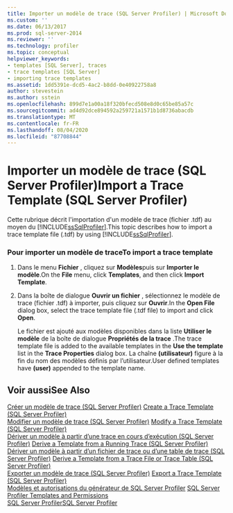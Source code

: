 ```yaml
---
title: Importer un modèle de trace (SQL Server Profiler) | Microsoft Docs
ms.custom: ''
ms.date: 06/13/2017
ms.prod: sql-server-2014
ms.reviewer: ''
ms.technology: profiler
ms.topic: conceptual
helpviewer_keywords:
- templates [SQL Server], traces
- trace templates [SQL Server]
- importing trace templates
ms.assetid: 1dd5391e-dcd5-4ac2-b8dd-0e40922758a8
author: stevestein
ms.author: sstein
ms.openlocfilehash: 899d7e1a00a18f320bfecd508e8d0c65be85a57c
ms.sourcegitcommit: ad4d92dce894592a259721a1571b1d8736abacdb
ms.translationtype: MT
ms.contentlocale: fr-FR
ms.lasthandoff: 08/04/2020
ms.locfileid: "87708844"
---
```

# <a name="import-a-trace-template-sql-server-profiler"></a><span data-ttu-id="d1bfb-102">Importer un modèle de trace (SQL Server Profiler)</span><span class="sxs-lookup"><span data-stu-id="d1bfb-102">Import a Trace Template (SQL Server Profiler)</span></span>
  <span data-ttu-id="d1bfb-103">Cette rubrique décrit l'importation d'un modèle de trace (fichier .tdf) au moyen du [!INCLUDE[ssSqlProfiler](../../includes/sssqlprofiler-md.md)].</span><span class="sxs-lookup"><span data-stu-id="d1bfb-103">This topic describes how to import a trace template file (.tdf) by using [!INCLUDE[ssSqlProfiler](../../includes/sssqlprofiler-md.md)].</span></span>  
  
### <a name="to-import-a-trace-template"></a><span data-ttu-id="d1bfb-104">Pour importer un modèle de trace</span><span class="sxs-lookup"><span data-stu-id="d1bfb-104">To import a trace template</span></span>  
  
1.  <span data-ttu-id="d1bfb-105">Dans le menu **Fichier** , cliquez sur **Modèles**puis sur **Importer le modèle**.</span><span class="sxs-lookup"><span data-stu-id="d1bfb-105">On the **File** menu, click **Templates**, and then click **Import Template**.</span></span>  
  
2.  <span data-ttu-id="d1bfb-106">Dans la boîte de dialogue **Ouvrir un fichier** , sélectionnez le modèle de trace (fichier .tdf) à importer, puis cliquez sur **Ouvrir**.</span><span class="sxs-lookup"><span data-stu-id="d1bfb-106">In the **Open File** dialog box, select the trace template file (.tdf file) to import and click **Open**.</span></span>  
  
     <span data-ttu-id="d1bfb-107">Le fichier est ajouté aux modèles disponibles dans la liste **Utiliser le modèle** de la boîte de dialogue **Propriétés de la trace** .</span><span class="sxs-lookup"><span data-stu-id="d1bfb-107">The trace template file is added to the available templates in the **Use the template** list in the **Trace Properties** dialog box.</span></span> <span data-ttu-id="d1bfb-108">La chaîne **(utilisateur)** figure à la fin du nom des modèles définis par l’utilisateur.</span><span class="sxs-lookup"><span data-stu-id="d1bfb-108">User defined templates have **(user)** appended to the template name.</span></span>  
  
## <a name="see-also"></a><span data-ttu-id="d1bfb-109">Voir aussi</span><span class="sxs-lookup"><span data-stu-id="d1bfb-109">See Also</span></span>  
 <span data-ttu-id="d1bfb-110">[Créer un modèle de trace &#40;SQL Server Profiler&#41;](create-a-trace-template-sql-server-profiler.md) </span><span class="sxs-lookup"><span data-stu-id="d1bfb-110">[Create a Trace Template &#40;SQL Server Profiler&#41;](create-a-trace-template-sql-server-profiler.md) </span></span>  
 <span data-ttu-id="d1bfb-111">[Modifier un modèle de trace &#40;SQL Server Profiler&#41;](../../database-engine/modify-a-trace-template-sql-server-profiler.md) </span><span class="sxs-lookup"><span data-stu-id="d1bfb-111">[Modify a Trace Template &#40;SQL Server Profiler&#41;](../../database-engine/modify-a-trace-template-sql-server-profiler.md) </span></span>  
 <span data-ttu-id="d1bfb-112">[Dériver un modèle à partir d’une trace en cours d’exécution &#40;SQL Server Profiler&#41;](derive-a-template-from-a-running-trace-sql-server-profiler.md) </span><span class="sxs-lookup"><span data-stu-id="d1bfb-112">[Derive a Template from a Running Trace &#40;SQL Server Profiler&#41;](derive-a-template-from-a-running-trace-sql-server-profiler.md) </span></span>  
 <span data-ttu-id="d1bfb-113">[Dériver un modèle à partir d’un fichier de trace ou d’une table de trace &#40;SQL Server Profiler&#41;](derive-a-template-from-a-trace-file-or-trace-table-sql-server-profiler.md) </span><span class="sxs-lookup"><span data-stu-id="d1bfb-113">[Derive a Template from a Trace File or Trace Table &#40;SQL Server Profiler&#41;](derive-a-template-from-a-trace-file-or-trace-table-sql-server-profiler.md) </span></span>  
 <span data-ttu-id="d1bfb-114">[Exporter un modèle de trace &#40;SQL Server Profiler&#41;](export-a-trace-template-sql-server-profiler.md) </span><span class="sxs-lookup"><span data-stu-id="d1bfb-114">[Export a Trace Template &#40;SQL Server Profiler&#41;](export-a-trace-template-sql-server-profiler.md) </span></span>  
 <span data-ttu-id="d1bfb-115">[Modèles et autorisations du générateur de SQL Server Profiler](sql-server-profiler-templates-and-permissions.md) </span><span class="sxs-lookup"><span data-stu-id="d1bfb-115">[SQL Server Profiler Templates and Permissions](sql-server-profiler-templates-and-permissions.md) </span></span>  
 [<span data-ttu-id="d1bfb-116">SQL Server Profiler</span><span class="sxs-lookup"><span data-stu-id="d1bfb-116">SQL Server Profiler</span></span>](sql-server-profiler.md)  
  
  
